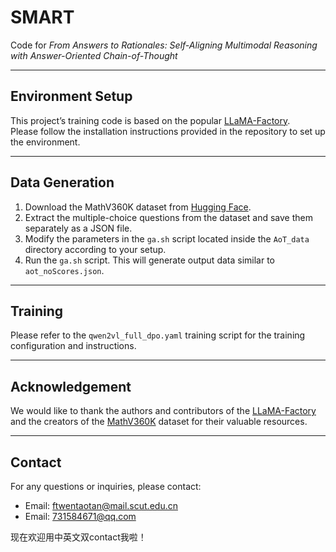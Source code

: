 # SMART

Code for *From Answers to Rationales: Self-Aligning Multimodal Reasoning with Answer-Oriented Chain-of-Thought*

---

## Environment Setup

This project’s training code is based on the popular [LLaMA-Factory](https://github.com/hiyouga/LLaMA-Factory).  
Please follow the installation instructions provided in the repository to set up the environment.

---

## Data Generation

1. Download the MathV360K dataset from [Hugging Face](https://huggingface.co/datasets/Zhiqiang007/MathV360K).  
2. Extract the multiple-choice questions from the dataset and save them separately as a JSON file.  
3. Modify the parameters in the `ga.sh` script located inside the `AoT_data` directory according to your setup.  
4. Run the `ga.sh` script. This will generate output data similar to `aot_noScores.json`.

---

## Training

Please refer to the `qwen2vl_full_dpo.yaml` training script for the training configuration and instructions.

---

## Acknowledgement

We would like to thank the authors and contributors of the [LLaMA-Factory](https://github.com/hiyouga/LLaMA-Factory) and the creators of the [MathV360K](https://huggingface.co/datasets/Zhiqiang007/MathV360K) dataset for their valuable resources.

---

## Contact

For any questions or inquiries, please contact:  
- Email: [ftwentaotan@mail.scut.edu.cn](mailto:ftwentaotan@mail.scut.edu.cn)  
- Email: [731584671@qq.com](mailto:731584671@qq.com)
  
现在欢迎用中英文双contact我啦！
